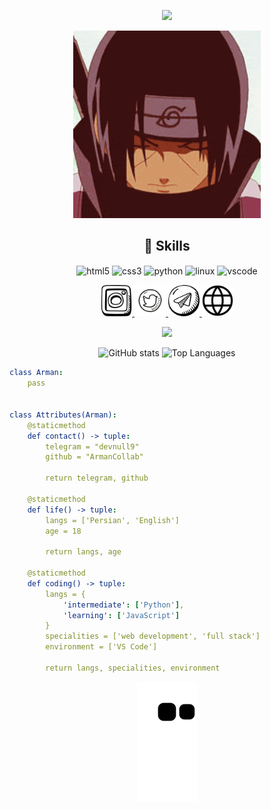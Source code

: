 <p align="center">
  <img src="https://capsule-render.vercel.app/api?text=Hey%20there!%F0%9F%95%B9%EF%B8%8F&animation=fadeIn&type=waving&color=gradient&height=100" />
</p>

<p align="center">
  <img src="Itachi.gif" width="300" height="300" frameBorder="0" class="giphy-embed" allowFullScreen></img>
</p>

<h2 align="center">🚀 Skills</h2>
<p align="center">
  <img src="https://cdn.jsdelivr.net/gh/devicons/devicon/icons/html5/html5-original.svg" alt="html5" width="45" height="45" align="center" />
  <img src="https://cdn.jsdelivr.net/gh/devicons/devicon/icons/css3/css3-original.svg" alt="css3" width="45" height="45" align="center" />
  <img src="https://cdn.jsdelivr.net/gh/devicons/devicon/icons/python/python-original.svg" alt="python" width="45" height="45" align="center" />
  <img src="https://cdn.jsdelivr.net/gh/devicons/devicon/icons/linux/linux-original.svg" alt="linux" width="45" height="45" align="center" />
  <img src="https://cdn.jsdelivr.net/gh/devicons/devicon/icons/vscode/vscode-original.svg" alt="vscode" width="45" height="45" align="center" />
</p>

<div align="center">
  <a href="https://www.instagram.com/_rmnaf/">
    <img height="50" src="insta.png" />
  </a>
  <a href="https://www.twitter.com/_rmnaf7/">
    <img height="50" src="twitter.png" />
  </a>
  <a href="https://t.me/devnull9">
    <img height="50" src="tg.png" />
  </a>
  <a href="https://ArmanCollab.github.io">
    <img height="50" src="web.png" />
  </a>
</div>

<p align="center">
  <a href="https://github.com/kittinan/spotify-github-profile">
    <img src="https://spotify-github-profile.vercel.app/api/view?uid=31shk3ad5ukmc6alh7dxadtccndy&cover_image=true&theme=default&show_offline=false&background_color=121212&interchange=false" />
  </a>
</p>

<div align="center">
  <img src="https://github-readme-stats.vercel.app/api?username=Armancollab&show_icons=true&theme=radical" alt="GitHub stats">
  <img src="https://github-readme-stats.vercel.app/api/top-langs/?username=Armancollab" alt="Top Languages">
</div>


``` yaml
class Arman:
    pass


class Attributes(Arman):
    @staticmethod
    def contact() -> tuple:
        telegram = "devnull9"
        github = "ArmanCollab"
        
        return telegram, github

    @staticmethod
    def life() -> tuple:
        langs = ['Persian', 'English']
        age = 18
        
        return langs, age

    @staticmethod
    def coding() -> tuple:
        langs = {
            'intermediate': ['Python'],
            'learning': ['JavaScript']
        }
        specialities = ['web development', 'full stack']
        environment = ['VS Code']
        
        return langs, specialities, environment
```

<p align="center">
  <img src="https://github.com/Armancollab/Armancollab/blob/output/github-contribution-grid-snake.svg" alt="Snake animation" />
</p>

